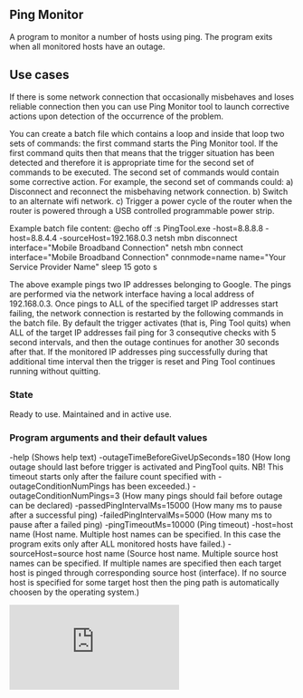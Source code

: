 ## Ping Monitor
A program to monitor a number of hosts using ping. The program exits when all monitored hosts have an outage.

## Use cases
If there is some network connection that occasionally misbehaves and loses reliable connection then you can use Ping Monitor tool to launch corrective actions upon detection of the occurrence of the problem. 

You can create a batch file which contains a loop and inside that loop two sets of commands: the first command starts the Ping Monitor tool. If the first command quits then that means that the trigger situation has been detected and therefore it is appropriate time for the second set of commands to be executed. The second set of commands would contain some corrective action. For example, the second set of commands could:
	a) Disconnect and reconnect the misbehaving network connection.
	b) Switch to an alternate wifi network.
	c) Trigger a power cycle of the router when the router is powered through a USB controlled programmable power strip.

Example batch file content:
	@echo off
	:s
	PingTool.exe -host=8.8.8.8 -host=8.8.4.4 -sourceHost=192.168.0.3
	netsh mbn disconnect interface="Mobile Broadband Connection"
	netsh mbn connect interface="Mobile Broadband Connection" connmode=name name="Your Service Provider Name"
	sleep 15
	goto s

The above example pings two IP addresses belonging to Google. The pings are performed via the network interface having a local address of 192.168.0.3. Once pings to ALL of the specified target IP addresses start failing, the network connection is restarted by the following commands in the batch file. By default the trigger activates (that is, Ping Tool quits) when ALL of the target IP addresses fail ping for 3 consequtive checks with 5 second intervals, and then the outage continues for another 30 seconds after that. If the monitored IP addresses ping successfully during that additional time interval then the trigger is reset and Ping Tool continues running without quitting.

### State
Ready to use. Maintained and in active use.

### Program arguments and their default values
-help (Shows help text)
-outageTimeBeforeGiveUpSeconds=180 (How long outage should last before trigger is activated and PingTool quits. NB! This timeout starts only after the failure count specified with -outageConditionNumPings has been exceeded.)
-outageConditionNumPings=3 (How many pings should fail before outage can be declared)
-passedPingIntervalMs=15000 (How many ms to pause after a successful ping)
-failedPingIntervalMs=5000 (How many ms to pause after a failed ping)
-pingTimeoutMs=10000 (Ping timeout)
-host=host name (Host name. Multiple host names can be specified. In this case the program exits only after ALL monitored hosts have failed.)
-sourceHost=source host name (Source host name. Multiple source host names can be specified. If multiple names are specified then each target host is pinged through corresponding source host (interface). If no source host is specified for some target host then the ping path is automatically choosen by the operating system.)


[![Analytics](https://ga-beacon.appspot.com/UA-351728-28/PingTool/README.md?pixel)](https://github.com/igrigorik/ga-beacon)    
